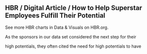 ## HBR / Digital Article / How to Help Superstar Employees Fulfill Their Potential

See more HBR charts in Data & Visuals on HBR.org.

As the sponsors in our data set considered the next step for their

high potentials, they often cited the need for high potentials to have